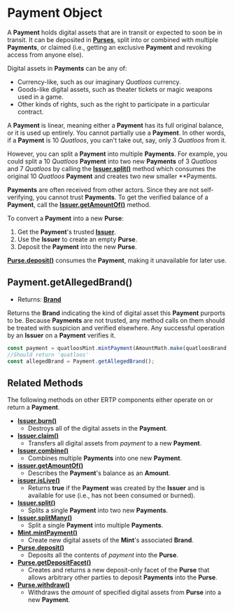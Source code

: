 # Payment Object
A **Payment** holds digital assets that are in transit or 
expected to soon be in transit. It can be deposited in **[Purses](./purse.md)**, 
split into or combined with multiple **Payments**, or claimed (i.e., getting
an exclusive **Payment** and revoking access from anyone else). 

Digital assets in **Payments** can be any of:
- Currency-like, such as our imaginary *Quatloos* currency.
- Goods-like digital assets, such as theater tickets or magic weapons used in a game.
- Other kinds of rights, such as the right to participate in a particular contract.

A **Payment** is linear, meaning either a **Payment** has its full
original balance, or it is used up entirely. You cannot partially use a
**Payment**. In other words, if a **Payment** is 10 *Quatloos*, you can't
take out, say, only 3 *Quatloos* from it.

However, you can split a **Payment** into multiple **Payments**. For example, you could split a 
10 *Quatloos* **Payment** into two new **Payments** of 3 *Quatloos* and 7 *Quatloos* by calling the
**[Issuer.split()](./issuer.md#issuer-split-payment-paymentamounta)** method which consumes the 
original 10 *Quatloos* **Payment** and creates two new smaller **Payments.

**Payments** are often received from other actors. Since they are not self-verifying,
you cannot trust **Payments**. To get the verified balance of a **Payment**, call the **[Issuer.getAmountOf()](./issuer.md#issuer-getamountof-payment)** method.

To convert a **Payment** into a new **Purse**: 
1. Get the **Payment**'s trusted **[Issuer](./issuer.md)**. 
2. Use the **Issuer** to create an empty **Purse**.
3. Deposit the **Payment** into the new **Purse**. 

**[Purse.deposit()](./purse.md#purse-deposit-payment-optamount)** consumes the **Payment**,
making it unavailable for later use.

## Payment.getAllegedBrand()
- Returns: **[Brand](./brand.md)**

Returns the **Brand** indicating the kind of digital asset this **Payment** purports to be. 
Because **Payments** are not trusted, any method calls on them
should be treated with suspicion and verified elsewhere.
Any successful operation by an **Issuer** on a **Payment** verifies it.

```js
const payment = quatloosMint.mintPayment(AmountMath.make(quatloosBrand, 10n));
//Should return 'quatloos'
const allegedBrand = Payment.getAllegedBrand();
```

## Related Methods

The following methods on other ERTP components either operate
on or return a **Payment**.

- [**Issuer.burn()**](./issuer.md#issuer-burn-payment-optamount)
  - Destroys all of the digital assets in the **Payment**.
- [**Issuer.claim()**](./issuer.md#issuer-claim-payment-optamount)
  - Transfers all digital assets from *payment* to a new **Payment**.
- [**Issuer.combine()**](./issuer.md#issuer-combine-paymentsarray-opttotalamount)
  - Combines multiple **Payments** into one new **Payment**.
- [**issuer.getAmountOf()**](./issuer.md#issuer-getamountof-payment)
  - Describes the **Payment**'s balance as an **Amount**.
- [**issuer.isLive()**](./issuer.md#issuer-islive-payment)
  - Returns **true** if the **Payment** was created by the **Issuer** and is available for use (i.e., has not been consumed or burned).
- [**Issuer.split()**](./issuer.md#issuer-split-payment-paymentamounta)
  - Splits a single **Payment** into two new **Payments**.
- [**Issuer.splitMany()**](./issuer.md#issuer-splitmany-payment-amountarray)
  - Split a single **Payment** into multiple **Payments**.
- [**Mint.mintPayment()**](./mint.md#mint-mintpayment-newamount)
  - Create new digital assets of the **Mint**'s associated **Brand**.
- [**Purse.deposit()**](./purse.md#purse-deposit-payment-optamount)
  - Deposits all the contents of *payment* into the **Purse**.
- [**Purse.getDepositFacet()**](./purse.md#purse-getdepositfacet)
  - Creates and returns a new deposit-only facet of the **Purse** that allows arbitrary other parties to deposit **Payments** into the **Purse**.
- [**Purse.withdraw()**](./purse.md#purse-withdraw-amount)
  - Withdraws the *amount* of specified digital assets from **Purse** into a new **Payment**.
